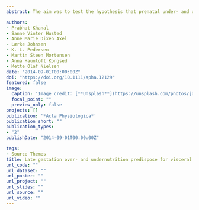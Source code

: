 ```yaml
---
abstract: The aim was to test the hypothesis that prenatal under- and overnutrition in late ges-tation can program small intestinal (SI) growth, angiogenesis, and endocrine func-tion to predispose for a hyperabsorptive state, thereby increasing the susceptibility to the adverse effects of an early postnatal obesogenic diet. Twin-pregnant ewes were exposed to adequate (NORM), LOW (50% of NORM), or HIGH (150% energy and 110%  protein  of  NORM)  diets  through  the  last  trimester  (term  ~147  days).  From  3  days  to  6  months  of  age,  their  lambs  were  fed  either  a  moderate  (CONV)  or  a  high-carbohydrate  high-fat  (HCHF)  diet.  At  6  months  of  age,  responses  in  plasma  metabolites and insulin to refeeding after fasting were determined and then different segments  of  the  SI  were  sampled  at  autopsy.  Prenatal  overnutrition  impacts  were  most abundant in the duodenum where HIGH had increased villus amplification fac-tor and lowered villi thickness with increased IRS-1 and reduced GH-R expressions. In jejunum, HIGH lambs had an increased expression of Lactate gene and amplified when exposed to HCHF postnatally. Specifically, in LOW, sensitivity to HCHF was affected  in  ileum.  Thus,  the  mismatching  LOW-HCHF  nutrition  increased  expres-sions of angiogenic genes (VEGF, VEGF-R1, ANGPT1, RTK) and increased mucosa layer (tunica mucosa) thickness but reduced muscle layer (Tunica muscularis) thick-ness.  The  SI  is  a  target  of  prenatal  nutritional  programming,  where  late  gestation  overnutrition increased and shifted digestive capacity for carbohydrates toward the jejunum, whereas late gestation undernutrition predisposed for ileal angiogenesis and carbohydrate and fat hyperabsorptive capacity upon subsequent exposure to postna-tal obesogenic diet.

authors:
- Prabhat Khanal
- Sanne Vinter Husted
- Anne Marie Dixen Axel
- Lærke Johnsen
- K. L. Pedersen
- Martin Steen Mortensen
- Anna Hauntoft Kongsed
- Mette Olaf Nielsen
date: "2014-09-01T00:00:00Z"
doi: "https://doi.org/10.1111/apha.12129"
featured: false
image:
  caption: 'Image credit: [**Unsplash**](https://unsplash.com/photos/jdD8gXaTZsc)'
  focal_point: ""
  preview_only: false
projects: []
publication: '*Acta Physiologica*'
publication_short: ""
publication_types:
- "2"
publishDate: "2014-09-01T00:00:00Z"

tags:
- Source Themes
title: Late gestation over‐ and undernutrition predispose for visceral adiposity in response to a post‐natal obesogenic diet, but with differential impacts on glucose–insulin adaptations during fasting in lambs
url_code: ""
url_dataset: ""
url_poster: ""
url_project: ""
url_slides: ""
url_source: ""
url_video: ""
---
```


